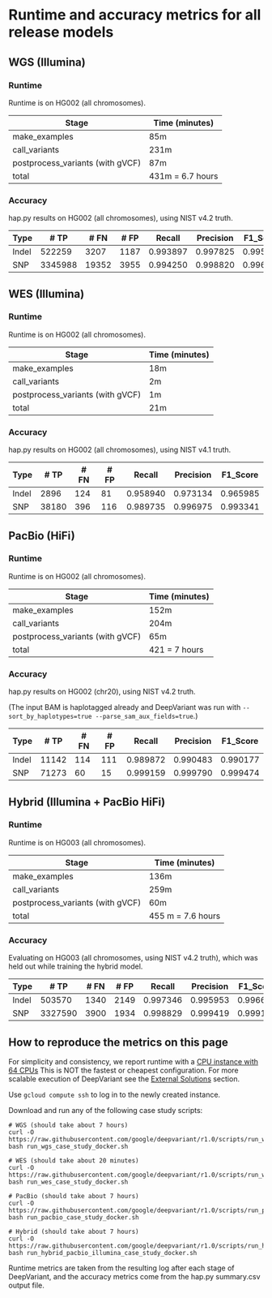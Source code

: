 # Runtime and accuracy metrics for all release models

## WGS (Illumina)

### Runtime

Runtime is on HG002 (all chromosomes).

Stage                            | Time (minutes)
-------------------------------- | -----------------
make_examples                    | 85m
call_variants                    | 231m
postprocess_variants (with gVCF) | 87m
total                            | 431m = 6.7 hours

### Accuracy

hap.py results on HG002 (all chromosomes), using NIST v4.2 truth.

Type  | # TP    | # FN  | # FP | Recall   | Precision | F1_Score
----- | ------- | ----- | ---- | -------- | --------- | --------
Indel | 522259  | 3207  | 1187 | 0.993897 | 0.997825  | 0.995857
SNP   | 3345988 | 19352 | 3955 | 0.994250 | 0.998820  | 0.996530


## WES (Illumina)

### Runtime

Runtime is on HG002 (all chromosomes).

Stage                            | Time (minutes)
-------------------------------- | -----------------
make_examples                    | 18m
call_variants                    | 2m
postprocess_variants (with gVCF) | 1m
total                            | 21m

### Accuracy

hap.py results on HG002 (all chromosomes), using NIST v4.1 truth.

Type  | # TP    | # FN | # FP | Recall   | Precision | F1_Score
----- | ------- | ---- | ---- | -------- | --------- | --------
Indel | 2896    | 124  | 81   | 0.958940 | 0.973134  | 0.965985
SNP   | 38180   | 396  | 116  | 0.989735 | 0.996975  | 0.993341


## PacBio (HiFi)

### Runtime

Runtime is on HG002 (all chromosomes).

Stage                            | Time (minutes)
-------------------------------- | -----------------
make_examples                    | 152m
call_variants                    | 204m
postprocess_variants (with gVCF) | 65m
total                            | 421 = 7 hours

### Accuracy

hap.py results on HG002 (chr20), using NIST v4.2 truth.

(The input BAM is haplotagged already and DeepVariant
was run with `--sort_by_haplotypes=true --parse_sam_aux_fields=true`.)

Type  | # TP  | # FN | # FP | Recall   | Precision | F1_Score
----- | ----- | ---- | ---- | -------- | --------- | --------
Indel | 11142 | 114  | 111  | 0.989872 | 0.990483  | 0.990177
SNP   | 71273 | 60   | 15   | 0.999159 | 0.999790  | 0.999474

## Hybrid (Illumina + PacBio HiFi)

### Runtime

Runtime is on HG003 (all chromosomes).

Stage                            | Time (minutes)
-------------------------------- | -----------------
make_examples                    | 136m
call_variants                    | 259m
postprocess_variants (with gVCF) | 60m
total                            | 455 m = 7.6 hours

### Accuracy

Evaluating on HG003 (all chromosomes, using NIST v4.2 truth), which was held out
while training the hybrid model.

Type  | # TP    | # FN | # FP | Recall   | Precision | F1_Score
----- | ------- | ---- | ---- | -------- | --------- | --------
Indel | 503570  | 1340 | 2149 | 0.997346 | 0.995953  | 0.996649
SNP   | 3327590 | 3900 | 1934 | 0.998829 | 0.999419  | 0.999124

## How to reproduce the metrics on this page

For simplicity and consistency, we report runtime with a
[CPU instance with 64 CPUs](deepvariant-details.md#command-for-a-cpu-only-machine-on-google-cloud-platform)
This is NOT the fastest or cheapest configuration. For more scalable execution
of DeepVariant see the [External Solutions] section.

Use `gcloud compute ssh` to log in to the newly created instance.

Download and run any of the following case study scripts:

```
# WGS (should take about 7 hours)
curl -O https://raw.githubusercontent.com/google/deepvariant/r1.0/scripts/run_wgs_case_study_docker.sh
bash run_wgs_case_study_docker.sh

# WES (should take about 20 minutes)
curl -O https://raw.githubusercontent.com/google/deepvariant/r1.0/scripts/run_wes_case_study_docker.sh
bash run_wes_case_study_docker.sh

# PacBio (should take about 7 hours)
curl -O https://raw.githubusercontent.com/google/deepvariant/r1.0/scripts/run_pacbio_case_study_docker.sh
bash run_pacbio_case_study_docker.sh

# Hybrid (should take about 7 hours)
curl -O https://raw.githubusercontent.com/google/deepvariant/r1.0/scripts/run_hybrid_pacbio_illumina_case_study_docker.sh
bash run_hybrid_pacbio_illumina_case_study_docker.sh
```

Runtime metrics are taken from the resulting log after each stage of
DeepVariant, and the accuracy metrics come from the hap.py summary.csv output
file.

[External Solutions]: https://github.com/google/deepvariant#external-solutions
[CPU instance with 64 CPUs]: deepvariant-details.md#command-for-a-cpu-only-machine-on-google-cloud-platform
